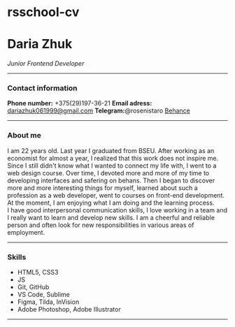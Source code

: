 # rsschool-cv
# Daria Zhuk
*Junior Frontend Developer*
***
### Contact information
**Phone number:** +375(29)197-36-21
**Email adress:** <dariazhuk061999@gmail.com>
**Telegram:**@rosenistaro
[Behance](https://www.behance.net/dariazhuk)
***
### About me
I am 22 years old. Last year I graduated from BSEU. After working as an economist for almost a year, I realized that this work does not inspire me. Since I still didn't know what I wanted to connect my life with, I went to a web design course. Over time, I devoted more and more of my time to developing interfaces and safering on behans. 
Then I began to discover more and more interesting things for myself, learned about such a profession as a web developer, went to courses on front-end development. At the moment, I am enjoying what I am doing and the learning process.  
I have good interpersonal communication skills, I love working in a team and I really want to learn and develop new skills. I am a cheerful and reliable person and often look for new responsibilities in various areas of employment. 
***
### Skills
* HTML5, CSS3
* JS
* Git, GitHub
* VS Code, Sublime
* Figma, Tilda, InVision
* Adobe Photoshop, Adobe Illustrator
***